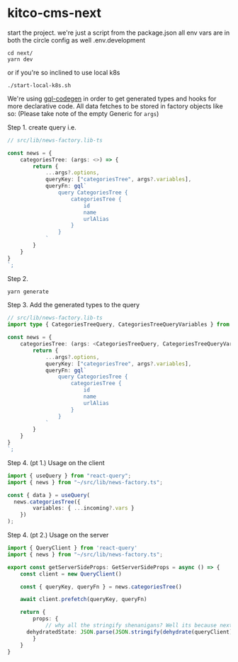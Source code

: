 # kitco-cms-next

start the project.
we're just a script from the package.json
all env vars are in both the circle config as well .env.development

```
cd next/
yarn dev
```

or if you're so inclined to use local k8s

```
./start-local-k8s.sh
```

We're using [gql-codegen](https://graphql-code-generator.com/docs/getting-started/index) in order to get generated types and hooks for more declarative code.
All data fetches to be stored in factory objects like so:
(Please take note of the empty Generic for `args`)

Step 1. create query i.e.

```typescript
// src/lib/news-factory.lib-ts

const news = {
	categoriesTree: (args: <>) => {
		return {
			...args?.options,
			queryKey: ["categoriesTree", args?.variables],
			queryFn: gql`
				query CategoriesTree {
					categoriesTree {
						id
						name
						urlAlias
					}
				}
			`
		}
	}
}
`;
```

Step 2.

```bash
yarn generate
```

Step 3.
Add the generated types to the query

```typescript
// src/lib/news-factory.lib-ts
import type { CategoriesTreeQuery, CategoriesTreeQueryVariables } from '~/src/core/generated'

const news = {
	categoriesTree: (args: <CategoriesTreeQuery, CategoriesTreeQueryVariables>) => {
		return {
			...args?.options,
			queryKey: ["categoriesTree", args?.variables],
			queryFn: gql`
				query CategoriesTree {
					categoriesTree {
						id
						name
						urlAlias
					}
				}
			`
		}
	}
}
`;
```

Step 4. (pt 1.)
Usage on the client

```typescript
import { useQuery } from "react-query";
import { news } from "~/src/lib/news-factory.ts";

const { data } = useQuery(
  news.categoriesTree({
		variables: { ...incoming?.vars }
	})
);
```


Step 4. (pt 2.)
Usage on the server

```typescript
import { QueryClient } from 'react-query'
import { news } from "~/src/lib/news-factory.ts";

export const getServerSideProps: GetServerSideProps = async () => {
	const client = new QueryClient()

	const { queryKey, queryFn } = news.categoriesTree()

	await client.prefetch(queryKey, queryFn)

	return {
		props: {
			// why all the stringify shenanigans? Well its because nextjs sucks at handling types that arent easily serialized
      dehydratedState: JSON.parse(JSON.stringify(dehydrate(queryClient))),
		}
	}
}
```
